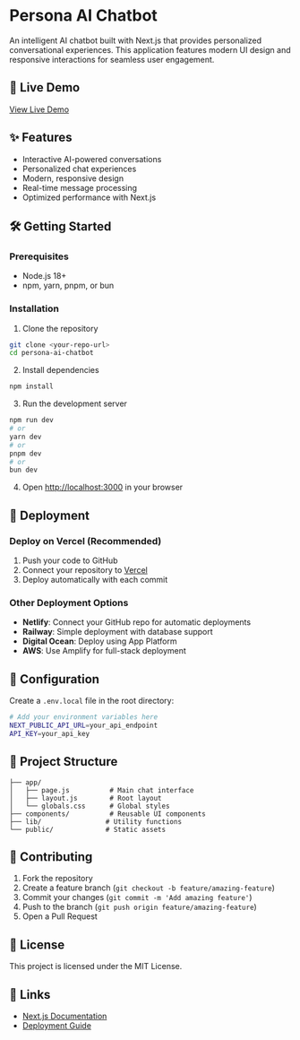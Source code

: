 # Persona AI Chatbot

An intelligent AI chatbot built with Next.js that provides personalized conversational experiences. This application features modern UI design and responsive interactions for seamless user engagement.

## 🚀 Live Demo

[View Live Demo](https://genai-persona-self.vercel.app/) <!-- Replace with your actual deployment URL -->

## ✨ Features

- Interactive AI-powered conversations
- Personalized chat experiences
- Modern, responsive design
- Real-time message processing
- Optimized performance with Next.js

## 🛠️ Getting Started

### Prerequisites
- Node.js 18+ 
- npm, yarn, pnpm, or bun

### Installation

1. Clone the repository
```bash
git clone <your-repo-url>
cd persona-ai-chatbot
```

2. Install dependencies
```bash
npm install
```

3. Run the development server
```bash
npm run dev
# or
yarn dev
# or
pnpm dev
# or
bun dev
```

4. Open [http://localhost:3000](http://localhost:3000) in your browser

## 🚀 Deployment

### Deploy on Vercel (Recommended)
1. Push your code to GitHub
2. Connect your repository to [Vercel](https://vercel.com)
3. Deploy automatically with each commit

### Other Deployment Options
- **Netlify**: Connect your GitHub repo for automatic deployments
- **Railway**: Simple deployment with database support
- **Digital Ocean**: Deploy using App Platform
- **AWS**: Use Amplify for full-stack deployment

## 🔧 Configuration

Create a `.env.local` file in the root directory:
```bash
# Add your environment variables here
NEXT_PUBLIC_API_URL=your_api_endpoint
API_KEY=your_api_key
```

## 📁 Project Structure

```
├── app/
│   ├── page.js          # Main chat interface
│   ├── layout.js        # Root layout
│   └── globals.css      # Global styles
├── components/          # Reusable UI components
├── lib/                # Utility functions
└── public/             # Static assets
```

## 🤝 Contributing

1. Fork the repository
2. Create a feature branch (`git checkout -b feature/amazing-feature`)
3. Commit your changes (`git commit -m 'Add amazing feature'`)
4. Push to the branch (`git push origin feature/amazing-feature`)
5. Open a Pull Request

## 📝 License

This project is licensed under the MIT License.

## 🔗 Links

- [Next.js Documentation](https://nextjs.org/docs)
- [Deployment Guide](https://nextjs.org/docs/app/building-your-application/deploying)
